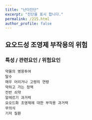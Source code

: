 ```yaml
---
title: "난다진단"
excerpt: "진단을 표시 합니다."
permalink: /215.html
author_profile: false
---
```

## 요오드성 조영제 부작용의 위험



### 특성 / 관련요인 / 위험요인

>   

    약물의 병용투여
    탈수
    매우 어리거나 고령의 연령
    약하고 가는 정맥
    전반 쇠약
    알레르기 과거력
    요오드화 조영제에 대한 부작용 과거력
    무의식
    기저 질환
